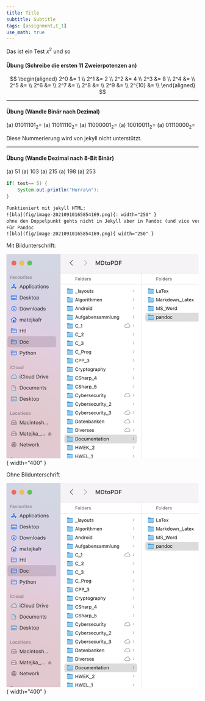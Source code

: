 ```yaml
---
title: Title
subtitle: Subtitle
tags: [assignment,C_1]
use_math: true
---
```


Das ist ein Test $x^2$ und so 

#### Übung (Schreibe die ersten 11 Zweierpotenzen an)

$$
\begin{aligned}
    2^0 &= 1 \\        
    2^1 &= 2 \\
    2^2 &= 4 \\
    2^3 &= 8 \\
    2^4 &=  \\
    2^5 &=  \\
    2^6 &=  \\
    2^7 &=  \\
    2^8 &=  \\
    2^9 &=  \\
    2^{10} &=  \\
\end{aligned}
$$

---

#### Übung (Wandle Binär nach Dezimal)

(a) $01011101_{2}=$
(a) $11011110_{2}=$
(a) $11000001_{2}=$
(a) $10010011_{2}=$
(a) $01110000_{2}=$

Diese Nummerierung wird von jekyll nicht unterstützt.

---

#### Übung (Wandle Dezimal nach 8-Bit Binär)

(a) 51
(a) 103
(a) 215
(a) 198
(a) 253

```java
if( test== 5) {
    System.out.println("Hurra\n");
}
```

```html
Funktioniert mit jekyll HTML:
![bla](fig/image-20210910165854169.png){: width="250" }
ohne den Doppelpunkt gehts nicht in Jekyll aber in Pandoc (und vice versa)
Für Pandoc
![bla](fig/image-20210910165854169.png){ width="250" }

```


Mit Bildunterschrift:

![bla](fig/image-20210910165854169.png){ width="400" }

Ohne Bildunterschrift

![](fig/image-20210910165854169.png){ width="400" }
